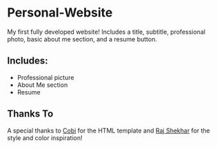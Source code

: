 # Personal-Website
My first fully developed website! Includes a title, subtitle, professional photo, basic about me section, and a resume button.

## Includes:
- Professional picture
- About Me section
- Resume

## Thanks To
A special thanks to [Cobi](https://github.com/cobiwave/simplefolio) for the HTML template and [Raj Shekhar](https://github.com/rajshekhar26/cleanfolio) for the style and color inspiration!
